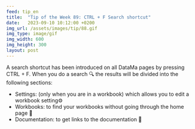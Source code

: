 ```yaml
---
feed: tip_en
title:  "Tip of the Week 89: CTRL + F Search shortcut"
date:   2023-09-10 10:12:00 +0200
img_url: /assets/images/tip/88.gif
img_type: image/gif
img_width: 600
img_height: 300
layout: post
---
```



A search shortcut has been introduced on all DataMa pages by pressing CTRL + F. When you do a search 🔍 the results will be divided into the following sections:
* Settings: (only when you are in a workbook) which allows you to edit a workbook setting⚙️
* Workbooks: to find your workbooks without going through the home page 📂
* Documentation: to get links to the documentation 📄
